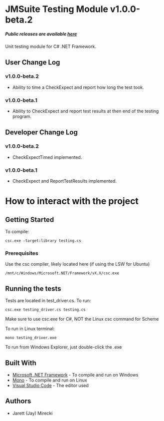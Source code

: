 # JMSuite Testing Module v1.0.0-beta.2
##### Public releases are available [here](https://github.com/jaymirecki/JMSuite-releases)
Unit testing module for C# .NET Framework.

## User Change Log
### v1.0.0-beta.2
* Ability to time a CheckExpect and report how long the test took.
### v1.0.0-beta.1
* Ability to CheckExpect and report test results at then end of the testing program.

## Developer Change Log
### v1.0.0-beta.2
* CheckExpectTimed implemented.
### v1.0.0-beta.1
* CheckExpect and ReportTestResults implemented.

# How to interact with the project
## Getting Started

To compile: 
```
csc.exe -target:library testing.cs
```

### Prerequisites

Use the csc compiler, likely located here (if using the LSW for Ubuntu)

```
/mnt/c/Windows/Microsoft.NET/Framework/vX.X/csc.exe
```

## Running the tests

Tests are located in test_driver.cs. To run:

```
csc.exe testing_driver.cs testing.cs
```
Make sure to use csc.exe for C#, NOT the Linux csc command for Scheme

To run in Linux terminal: 
```
mono testing_driver.exe
```
To run from Windows Explorer, just double-click the .exe

## Built With

* [Microsoft .NET Framework](https://dotnet.microsoft.com/download/dotnet-framework-runtime/net472) - To compile and run on Windows
* [Mono](https://www.mono-project.com/download/stable/) - To compile and run on Linux
* [Visual Studio Code](https://code.visualstudio.com/) - The editor used

## Authors

* Jarett (Jay) Mirecki
